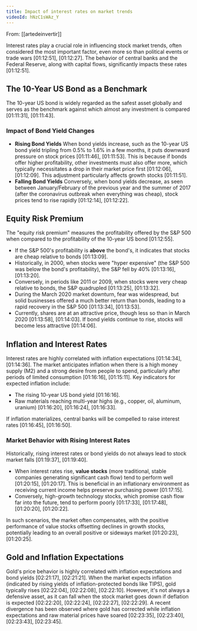 ```yaml
---
title: Impact of interest rates on market trends
videoId: hNzC1sWAz_Y
---
```


From: [[artedeinvertir]] <br/> 

Interest rates play a crucial role in influencing stock market trends, often considered the most important factor, even more so than political events or trade wars <a class="yt-timestamp" data-t="01:12:51">[01:12:51]</a>, <a class="yt-timestamp" data-t="01:12:27">[01:12:27]</a>. The behavior of central banks and the Federal Reserve, along with capital flows, significantly impacts these rates <a class="yt-timestamp" data-t="01:12:51">[01:12:51]</a>.

## The 10-Year US Bond as a Benchmark

The 10-year US bond is widely regarded as the safest asset globally and serves as the benchmark against which almost any investment is compared <a class="yt-timestamp" data-t="01:11:31">[01:11:31]</a>, <a class="yt-timestamp" data-t="01:11:43">[01:11:43]</a>.

### Impact of Bond Yield Changes
*   **Rising Bond Yields**
    When bond yields increase, such as the 10-year US bond yield tripling from 0.5% to 1.6% in a few months, it puts downward pressure on stock prices <a class="yt-timestamp" data-t="01:11:46">[01:11:46]</a>, <a class="yt-timestamp" data-t="01:11:53">[01:11:53]</a>. This is because if bonds offer higher profitability, other investments must also offer more, which typically necessitates a drop in their market price first <a class="yt-timestamp" data-t="01:12:06">[01:12:06]</a>, <a class="yt-timestamp" data-t="01:12:09">[01:12:09]</a>. This adjustment particularly affects growth stocks <a class="yt-timestamp" data-t="01:11:51">[01:11:51]</a>.
*   **Falling Bond Yields**
    Conversely, when bond yields decrease, as seen between January/February of the previous year and the summer of 2017 (after the coronavirus outbreak when everything was cheap), stock prices tend to rise rapidly <a class="yt-timestamp" data-t="01:12:14">[01:12:14]</a>, <a class="yt-timestamp" data-t="01:12:22">[01:12:22]</a>.

## Equity Risk Premium

The "equity risk premium" measures the profitability offered by the S&P 500 when compared to the profitability of the 10-year US bond <a class="yt-timestamp" data-t="01:12:55">[01:12:55]</a>.
*   If the S&P 500's profitability is **above** the bond's, it indicates that stocks are cheap relative to bonds <a class="yt-timestamp" data-t="01:13:09">[01:13:09]</a>.
*   Historically, in 2000, when stocks were "hyper expensive" (the S&P 500 was below the bond's profitability), the S&P fell by 40% <a class="yt-timestamp" data-t="01:13:16">[01:13:16]</a>, <a class="yt-timestamp" data-t="01:13:20">[01:13:20]</a>.
*   Conversely, in periods like 2011 or 2009, when stocks were very cheap relative to bonds, the S&P quadrupled <a class="yt-timestamp" data-t="01:13:25">[01:13:25]</a>, <a class="yt-timestamp" data-t="01:13:32">[01:13:32]</a>.
*   During the March 2020 market downturn, fear was widespread, but solid businesses offered a much better return than bonds, leading to a rapid recovery in the S&P 500 <a class="yt-timestamp" data-t="01:13:34">[01:13:34]</a>, <a class="yt-timestamp" data-t="01:13:53">[01:13:53]</a>.
*   Currently, shares are at an attractive price, though less so than in March 2020 <a class="yt-timestamp" data-t="01:13:58">[01:13:58]</a>, <a class="yt-timestamp" data-t="01:14:03">[01:14:03]</a>. If bond yields continue to rise, stocks will become less attractive <a class="yt-timestamp" data-t="01:14:06">[01:14:06]</a>.

## Inflation and Interest Rates

Interest rates are highly correlated with inflation expectations <a class="yt-timestamp" data-t="01:14:34">[01:14:34]</a>, <a class="yt-timestamp" data-t="01:14:36">[01:14:36]</a>. The market anticipates inflation when there is a high money supply (M2) and a strong desire from people to spend, particularly after periods of limited consumption <a class="yt-timestamp" data-t="01:16:16">[01:16:16]</a>, <a class="yt-timestamp" data-t="01:15:11">[01:15:11]</a>. Key indicators for expected inflation include:
*   The rising 10-year US bond yield <a class="yt-timestamp" data-t="01:16:16">[01:16:16]</a>.
*   Raw materials reaching multi-year highs (e.g., copper, oil, aluminum, uranium) <a class="yt-timestamp" data-t="01:16:20">[01:16:20]</a>, <a class="yt-timestamp" data-t="01:16:24">[01:16:24]</a>, <a class="yt-timestamp" data-t="01:16:33">[01:16:33]</a>.

If inflation materializes, central banks will be compelled to raise interest rates <a class="yt-timestamp" data-t="01:16:45">[01:16:45]</a>, <a class="yt-timestamp" data-t="01:16:50">[01:16:50]</a>.

### Market Behavior with Rising Interest Rates
Historically, rising interest rates or bond yields do not always lead to stock market falls <a class="yt-timestamp" data-t="01:19:37">[01:19:37]</a>, <a class="yt-timestamp" data-t="01:19:40">[01:19:40]</a>.
*   When interest rates rise, **value stocks** (more traditional, stable companies generating significant cash flow) tend to perform well <a class="yt-timestamp" data-t="01:20:15">[01:20:15]</a>, <a class="yt-timestamp" data-t="01:20:17">[01:20:17]</a>. This is beneficial in an inflationary environment as receiving current income helps preserve purchasing power <a class="yt-timestamp" data-t="01:17:15">[01:17:15]</a>.
*   Conversely, high-growth technology stocks, which promise cash flow far into the future, tend to perform poorly <a class="yt-timestamp" data-t="01:17:33">[01:17:33]</a>, <a class="yt-timestamp" data-t="01:17:48">[01:17:48]</a>, <a class="yt-timestamp" data-t="01:20:20">[01:20:20]</a>, <a class="yt-timestamp" data-t="01:20:22">[01:20:22]</a>.

In such scenarios, the market often compensates, with the positive performance of value stocks offsetting declines in growth stocks, potentially leading to an overall positive or sideways market <a class="yt-timestamp" data-t="01:20:23">[01:20:23]</a>, <a class="yt-timestamp" data-t="01:20:25">[01:20:25]</a>.

## Gold and Inflation Expectations

Gold's price behavior is highly correlated with inflation expectations and bond yields <a class="yt-timestamp" data-t="02:21:17">[02:21:17]</a>, <a class="yt-timestamp" data-t="02:21:21">[02:21:21]</a>. When the market expects inflation (indicated by rising yields of inflation-protected bonds like TIPS), gold typically rises <a class="yt-timestamp" data-t="02:22:04">[02:22:04]</a>, <a class="yt-timestamp" data-t="02:22:08">[02:22:08]</a>, <a class="yt-timestamp" data-t="02:22:10">[02:22:10]</a>. However, it's not always a defensive asset, as it can fall when the stock market goes down if deflation is expected <a class="yt-timestamp" data-t="02:22:20">[02:22:20]</a>, <a class="yt-timestamp" data-t="02:22:24">[02:22:24]</a>, <a class="yt-timestamp" data-t="02:22:27">[02:22:27]</a>, <a class="yt-timestamp" data-t="02:22:29">[02:22:29]</a>. A recent divergence has been observed where gold has corrected while inflation expectations and raw material prices have soared <a class="yt-timestamp" data-t="02:23:35">[02:23:35]</a>, <a class="yt-timestamp" data-t="02:23:40">[02:23:40]</a>, <a class="yt-timestamp" data-t="02:23:43">[02:23:43]</a>, <a class="yt-timestamp" data-t="02:23:45">[02:23:45]</a>.